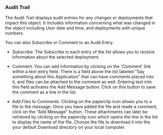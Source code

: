 ### Audit Trail 

The Audit Trail displays audit entries for any changes or deployments that impact this object. It includes information concerning what was changed in the object including _User_ date and time, and deployments with unique numbers.

You can also Subscribe or Comment to an Audit Entry.

- Subscribe: The Subscribe in each entry of the list allows you to receive information about the selected deployment.

- Comment: You can add information by clicking on the 'Comment' link within a text entry field. There is a field above the list labeled "Say something about this Application" that can have comments placed into it, and files can be attached to the comment as well. Entering text into this field activates the Add Message button. Click on this button to save the comment as a line in the list.  

- Add Files to Comments: Clicking on the paperclip icon allows you to a file to the message.  Once you have added the file and made a comment, click on the "Add Message" button. These attachments can later be retrieved by clicking on the paperclip icon which opens the line in the list to display the name of the file. Choose the file to download it into the your default Download directory on your local computer. 